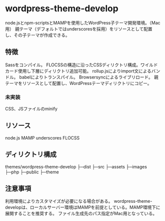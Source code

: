 # wordpress-theme-develop
node.jsとnpm-scriptsとMAMPを使用したWordPress子テーマ開発環境。（Mac用）
親テーマ（デフォルトではunderscoresを採用）をリソースとして配置し、その子テーマが作成できる。

## 特徴
Sassをコンパイル。
FLOCSSの構造に沿ったCSSディリクトリ構成。ワイルドカード使用し下層にディリクトリ追加可能。
rollup.jsによりimport文によるバンドル。
babelによりトランスパイル。
Browsersyncによるライブリロード。
親テーマをリソースとして配置し、WordPressテーマディリクトリにコピー。

### 未実装
CSS、JSファイルのminify

## リソース
node.js
MAMP
underscores
FLOCSS

## ディリクトリ構成
themes/wordpress-theme-develop
├─dist
├─src
  ├─assets
  ├─images
  ├─php
  ├─public
  ├─theme

## 注意事項
利用環境によりカスタマイズが必要になる場合がある。
wordpress-theme-developは、ローカルサーバー環境はMAMPを前提としている。MAMP環境下に展開することを推奨する。
ファイル生成先のパス指定がMac用となっている。
